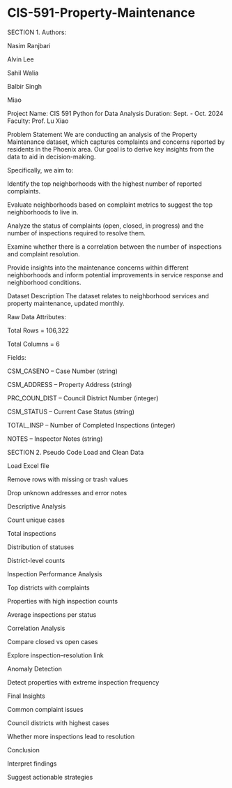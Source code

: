 # CIS-591-Property-Maintenance
SECTION 1.
Authors:

Nasim Ranjbari

Alvin Lee

Sahil Walia

Balbir Singh

Miao

Project Name: CIS 591 Python for Data Analysis
Duration: Sept. - Oct. 2024
Faculty: Prof. Lu Xiao

Problem Statement
We are conducting an analysis of the Property Maintenance dataset, which captures complaints and concerns reported by residents in the Phoenix area. Our goal is to derive key insights from the data to aid in decision-making.

Specifically, we aim to:

Identify the top neighborhoods with the highest number of reported complaints.

Evaluate neighborhoods based on complaint metrics to suggest the top neighborhoods to live in.

Analyze the status of complaints (open, closed, in progress) and the number of inspections required to resolve them.

Examine whether there is a correlation between the number of inspections and complaint resolution.

Provide insights into the maintenance concerns within different neighborhoods and inform potential improvements in service response and neighborhood conditions.

Dataset Description
The dataset relates to neighborhood services and property maintenance, updated monthly.

Raw Data Attributes:

Total Rows = 106,322

Total Columns = 6

Fields:

CSM_CASENO – Case Number (string)

CSM_ADDRESS – Property Address (string)

PRC_COUN_DIST – Council District Number (integer)

CSM_STATUS – Current Case Status (string)

TOTAL_INSP – Number of Completed Inspections (integer)

NOTES – Inspector Notes (string)

SECTION 2.
Pseudo Code
Load and Clean Data

Load Excel file

Remove rows with missing or trash values

Drop unknown addresses and error notes

Descriptive Analysis

Count unique cases

Total inspections

Distribution of statuses

District-level counts

Inspection Performance Analysis

Top districts with complaints

Properties with high inspection counts

Average inspections per status

Correlation Analysis

Compare closed vs open cases

Explore inspection–resolution link

Anomaly Detection

Detect properties with extreme inspection frequency

Final Insights

Common complaint issues

Council districts with highest cases

Whether more inspections lead to resolution

Conclusion

Interpret findings

Suggest actionable strategies

